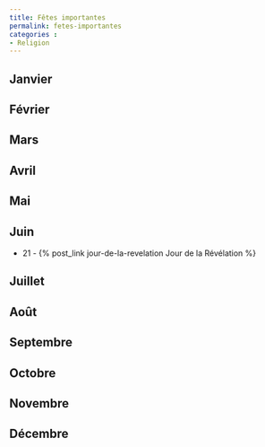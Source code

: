 ```yaml
---
title: Fêtes importantes
permalink: fetes-importantes
categories :
- Religion
---
```


## Janvier

## Février

## Mars

## Avril

## Mai

## Juin
- 21 - {% post_link jour-de-la-revelation Jour de la Révélation %}

## Juillet

## Août

## Septembre

## Octobre

## Novembre

## Décembre
